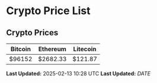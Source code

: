 # Crypto Price List

## Crypto Prices
| Bitcoin | Ethereum | Litecoin |
| ------- | -------- | -------- |
| $96152 | $2682.33 | $121.87 |
**Last Updated:** 2025-02-13 10:28 UTC
**Last Updated:** $DATE$
